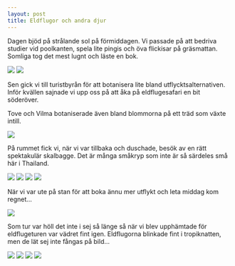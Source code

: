 ```yaml
---
layout: post
title: Eldflugor och andra djur
---
```


Dagen bjöd på strålande sol på förmiddagen. Vi passade på att bedriva studier vid poolkanten, spela lite pingis och öva flickisar på gräsmattan. Somliga tog det mest lugnt och läste en bok.

<a href="/images/2012-01-15/IMG_0698.JPG"><img src="/images/2012-01-15/thumbnails/IMG_0698.JPG" /></a>
<a href="/images/2012-01-15/IMG_0706.JPG"><img src="/images/2012-01-15/thumbnails/IMG_0706.JPG" /></a>

Sen gick vi till turistbyrån för att botanisera lite bland utflycktsalternativen. Inför kvällen sajnade vi upp oss på att åka på eldflugesafari en bit söderöver.

Tove och Vilma botaniserade även bland blommorna på ett träd som växte intill.

<a href="/images/2012-01-15/IMG_0710.JPG"><img src="/images/2012-01-15/thumbnails/IMG_0710.JPG" /></a>

På rummet fick vi, när vi var tillbaka och duschade, besök av en rätt spektakulär skalbagge. Det är många småkryp som inte är så särdeles små här i Thailand.

<a href="/images/2012-01-15/IMG_0722.JPG"><img src="/images/2012-01-15/thumbnails/IMG_0722.JPG" /></a>
<a href="/images/2012-01-15/IMG_0724.JPG"><img src="/images/2012-01-15/thumbnails/IMG_0724.JPG" /></a>
<a href="/images/2012-01-15/IMG_0785.JPG"><img src="/images/2012-01-15/thumbnails/IMG_0785.JPG" /></a>
<a href="/images/2012-01-15/IMG_0788.JPG"><img src="/images/2012-01-15/thumbnails/IMG_0788.JPG" /></a>


När vi var ute på stan för att boka ännu mer utflykt och leta middag kom regnet...

<a href="/images/2012-01-15/IMG_0729.JPG"><img src="/images/2012-01-15/thumbnails/IMG_0729.JPG" /></a>

Som tur var höll det inte i sej så länge så när vi blev upphämtade för eldflugeturen var vädret fint igen. Eldflugorna blinkade fint i tropiknatten, men de lät sej inte fångas på bild...

<a href="/images/2012-01-15/IMG_0749.JPG"><img src="/images/2012-01-15/thumbnails/IMG_0749.JPG" /></a>
<a href="/images/2012-01-15/IMG_0771.JPG"><img src="/images/2012-01-15/thumbnails/IMG_0771.JPG" /></a>
<a href="/images/2012-01-15/IMG_0774.JPG"><img src="/images/2012-01-15/thumbnails/IMG_0774.JPG" /></a>
<a href="/images/2012-01-15/IMG_0778.JPG"><img src="/images/2012-01-15/thumbnails/IMG_0778.JPG" /></a>
